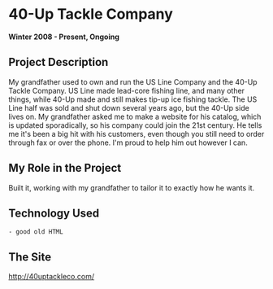 # 40-Up Tackle Company

**Winter 2008 - Present, Ongoing**

## Project Description

My grandfather used to own and run the US Line Company and the 40-Up Tackle Company. US Line made lead-core fishing line, and many other things, while 40-Up made and still makes tip-up ice fishing tackle. The US Line half was sold and shut down several years ago, but the 40-Up side lives on. My grandfather asked me to make a website for his catalog, which is updated sporadically, so his company could join the 21st century. He tells me it's been a big hit with his customers, even though you still need to order through fax or over the phone. I'm proud to help him out however I can.

## My Role in the Project

Built it, working with my grandfather to tailor it to exactly how he wants it.

## Technology Used

	- good old HTML

## The Site

http://40uptackleco.com/